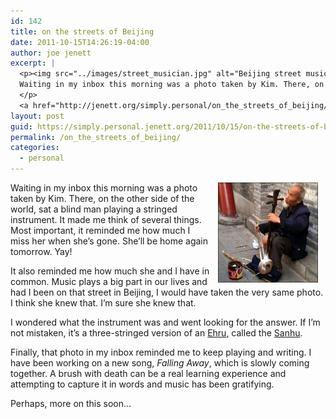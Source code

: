 ```yaml
---
id: 142
title: on the streets of Beijing
date: 2011-10-15T14:26:19-04:00
author: joe jenett
excerpt: |
  <p><img src="../images/street_musician.jpg" alt="Beijing street musician" style="position:relative;float:right;margin:0 12px;border:none;" />
  Waiting in my inbox this morning was a photo taken by Kim. There, on the other side of the world, sat a blind man playing a stringed instrument. It made me think of several things. Most important, it reminded me how much I miss her when she's gone. She'll be home again tomorrow. Yay!
  </p>
  <a href="http://jenett.org/simply.personal/on_the_streets_of_beijing/#more">Continue reading "on the streets of Beijing" &raquo;</a>
layout: post
guid: https://simply.personal.jenett.org/2011/10/15/on-the-streets-of-beijing/
permalink: /on_the_streets_of_beijing/
categories:
  - personal
---
```

<img src="../images/street_musician.jpg" alt="Beijing street musician" style="position:relative;float:right;margin:0 12px;border:none;" />  
Waiting in my inbox this morning was a photo taken by Kim. There, on the other side of the world, sat a blind man playing a stringed instrument. It made me think of several things. Most important, it reminded me how much I miss her when she’s gone. She’ll be home again tomorrow. Yay! 

<!--more-->

It also reminded me how much she and I have in common. Music plays a big part in our lives and had I been on that street in Beijing, I would have taken the very same photo. I think she knew that. I’m sure she knew that. 

I wondered what the instrument was and went looking for the answer. If I’m not mistaken, it’s a three-stringed version of an [Ehru](http://en.wikipedia.org/wiki/Erhu), called the [Sanhu](http://en.wikipedia.org/wiki/Sanhu). 

Finally, that photo in my inbox reminded me to keep playing and writing. I have been working on a new song, _Falling Away_, which is slowly coming together. A brush with death can be a real learning experience and attempting to capture it in words and music has been gratifying. 

Perhaps, more on this soon...